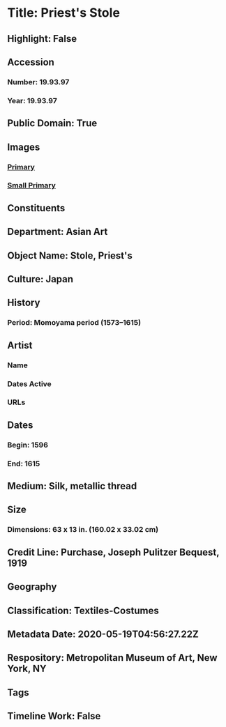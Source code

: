 # Title: Priest's Stole
## Highlight: False
## Accession
### Number: 19.93.97
### Year: 19.93.97
## Public Domain: True
## Images
### [Primary](https://images.metmuseum.org/CRDImages/as/original/44043.jpg)
### [Small Primary](https://images.metmuseum.org/CRDImages/as/web-large/44043.jpg)
## Constituents
## Department: Asian Art
## Object Name: Stole, Priest's
## Culture: Japan
## History
### Period: Momoyama period (1573–1615)
## Artist
### Name
### Dates Active
### URLs
## Dates
### Begin: 1596
### End: 1615
## Medium: Silk, metallic thread
## Size
### Dimensions: 63 x 13 in. (160.02 x 33.02 cm)
## Credit Line: Purchase, Joseph Pulitzer Bequest, 1919
## Geography
## Classification: Textiles-Costumes
## Metadata Date: 2020-05-19T04:56:27.22Z
## Respository: Metropolitan Museum of Art, New York, NY
## Tags
## Timeline Work: False